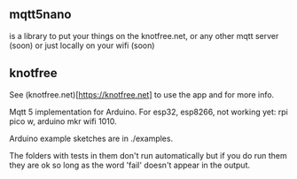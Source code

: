 ## mqtt5nano
is a library to put your things on the knotfree.net, or any other mqtt server (soon) or just locally on your wifi (soon)

## knotfree

See (knotfree.net)[https://knotfree.net] to use the app and for more info. 

Mqtt 5 implementation for Arduino.  For esp32, esp8266, not working yet: rpi pico w, arduino mkr wifi 1010.

Arduino example sketches are in ./examples.

The folders with tests in them don't run automatically but if you do run them
they are ok so long as the word 'fail' doesn't appear in the output.


